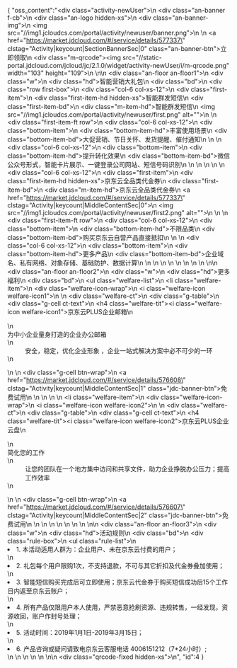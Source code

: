 {
	"oss_content":"<div class=\"activity-newUser\">\n  <div class=\"an-banner f-cb\">\n    <div class=\"an-logo hidden-xs\"></div>\n    <div class=\"an-banner-img\">\n      <img src=\"//img1.jcloudcs.com/portal/activity/newuser/banner.png\">\n    </div>\n    <a href=\"https://market.jdcloud.com/#/service/details/577337\" clstag=\"Activity|keycount|SectionBannerSec|0\" class=\"an-banner-btn\">立即领取</a>\n    <div class=\"m-qrcode\"><img src=\"//static-portal.jdcloud.com/jcloud/jc/2.1.0/widget/activity-newUser/i/m-qrcode.png\" width=\"103\" height=\"109\"></div>\n  </div>\n\n  <div class=\"an-floor an-floor1\">\n    <div class=\"w\">\n      <div class=\"hd\">智能营销大礼包</div>\n      <div class=\"bd\">\n        <div class=\"row first-box\">\n          <div class=\"col-6 col-xs-12\">\n            <div class=\"first-item\">\n              <div class=\"first-item-hd hidden-xs\">智能群发短信</div>\n              <div class=\"first-item-bd\">\n                <div class=\"m-item-hd\">智能群发短信</div>\n                <img src=\"//img1.jcloudcs.com/portal/activity/newuser/first.png\" alt=\"\">\n              </div>\n              <div class=\"first-item-ft row\">\n                <div class=\"col-6 col-xs-12\">\n                  <div class=\"bottom-item\">\n                    <div class=\"bottom-item-hd\">丰富使用场景</div>\n                    <div class=\"bottom-item-bd\">大促营销、节日关怀、发货提醒、催付通知</div>\n                  </div>\n                </div>\n                <div class=\"col-6 col-xs-12\">\n                  <div class=\"bottom-item\">\n                    <div class=\"bottom-item-hd\">提升转化效果</div>\n                    <div class=\"bottom-item-bd\">微信公众号形式，智能卡片展示、一键登录公司网站、短信号码识别</div>\n                  </div>\n                </div>\n              </div>\n            </div>\n          </div>\n          <div class=\"col-6 col-xs-12\">\n            <div class=\"first-item\">\n              <div class=\"first-item-hd hidden-xs\">京东云全品类代金券</div>\n              <div class=\"first-item-bd\">\n                <div class=\"m-item-hd\">京东云全品类代金券</div>\n                <a href=\"https://market.jdcloud.com/#/service/details/577337\" clstag=\"Activity|keycount|MiddleContentSec|0\">\n                  <img src=\"//img1.jcloudcs.com/portal/activity/newuser/first2.png\" alt=\"\">\n                </a>\n              </div>\n              <div class=\"first-item-ft row\">\n                <div class=\"col-6 col-xs-12\">\n                  <div class=\"bottom-item\">\n                    <div class=\"bottom-item-hd\">不限品类</div>\n                    <div class=\"bottom-item-bd\">购买京东云自营产品直接抵扣</div>\n                  </div>\n                </div>\n                <div class=\"col-6 col-xs-12\">\n                  <div class=\"bottom-item\">\n                    <div class=\"bottom-item-hd\">更多产品</div>\n                    <div class=\"bottom-item-bd\">企业域名、私有网络、对象存储、基础防护、数据计算</div>\n                  </div>\n                </div>\n              </div>\n            </div>\n          </div>\n        </div>\n      </div>\n    </div>\n  </div>\n\n  <div class=\"an-floor an-floor2\">\n    <div class=\"w\">\n      <div class=\"hd\">更多福利</div>\n      <div class=\"bd\">\n        <ul class=\"welfare-list\">\n          <li class=\"welfare-item\">\n            <div class=\"welfare-icon-wrap\">\n              <i class=\"welfare-icon welfare-icon1\"></i>\n            </div>\n            <div class=\"welfare-ct\">\n              <div class=\"g-table\">\n                <div class=\"g-cell ct-text\">\n                  <h4 class=\"welfare-tit\"><i class=\"welfare-icon welfare-icon1\"></i>京东云PLUS企业邮箱</h4>\n                  <dl>\n                    <dt>为中小企业量身打造的企业办公邮箱</dt>\n                    <dd>安全，稳定，优化企业形象 ，企业一站式解决方案中必不可少的一环</dd>\n                  </dl>\n                </div>\n                <div class=\"g-cell btn-wrap\">\n                  <a href=\"https://market.jdcloud.com/#/service/details/576608\" clstag=\"Activity|keycount|MiddleContentSec|1\" class=\"jdc-banner-btn\">免费试用</a>\n                </div>\n              </div>\n            </div>\n          </li>\n          <li class=\"welfare-item\">\n            <div class=\"welfare-icon-wrap\">\n              <i class=\"welfare-icon welfare-icon2\"></i>\n            </div>\n            <div class=\"welfare-ct\">\n              <div class=\"g-table\">\n                <div class=\"g-cell ct-text\">\n                  <h4 class=\"welfare-tit\"><i class=\"welfare-icon welfare-icon2\"></i>京东云PLUS企业云盘</h4>\n                  <dl>\n                    <dt>简化您的工作</dt>\n                    <dd>让您的团队在一个地方集中访问和共享文件，助力企业挣脱办公压力；提高工作效率</dd>\n                  </dl>\n                </div>\n                <div class=\"g-cell btn-wrap\">\n                  <a href=\"https://market.jdcloud.com/#/service/details/576607\" clstag=\"Activity|keycount|MiddleContentSec|2\" class=\"jdc-banner-btn\">免费试用</a>\n                </div>\n              </div>\n            </div>\n          </li>\n        </ul>\n      </div>\n    </div>\n  </div>\n\n  <div class=\"an-floor an-floor3\">\n    <div class=\"w\">\n      <div class=\"hd\">活动规则</div>\n      <div class=\"bd\">\n        <div class=\"rule-box\">\n          <ul class=\"rule-list\">\n            <li>1. 本活动适用人群为：企业用户、未在京东云付费的用户；</li>\n            <li>2. 礼包每个用户限购1次，不支持退款，不可与其它折扣及代金券叠加使用；</li>\n            <li>3. 智能短信购买完成后可立即使用；京东云代金券于购买短信成功后15个工作日内返至京东云账户；</li>\n            <li>4. 所有产品仅限用户本人使用，严禁恶意抢刷资源、违规转售，一经发现，资源收回，账户作封号处理；</li>\n            <li>5. 活动时间：2019年1月1日-2019年3月15日；</li>\n            <li>6. 产品咨询或疑问请致电京东云客服电话 4006151212（7*24小时）;</li>\n          </ul>\n        </div>\n      </div>\n    </div>\n  </div>\n\n  <div class=\"qrcode-fixed hidden-xs\"></div>\n</div>",
	"id":4
}